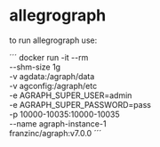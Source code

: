 # allegrograph

to run allegrograph use:

´´´
docker run -it --rm \
         --shm-size 1g \
         -v agdata:/agraph/data \
         -v agconfig:/agraph/etc \
         -e AGRAPH_SUPER_USER=admin \
         -e AGRAPH_SUPER_PASSWORD=pass \
         -p 10000-10035:10000-10035 \
         --name agraph-instance-1 \
         franzinc/agraph:v7.0.0
´´´
